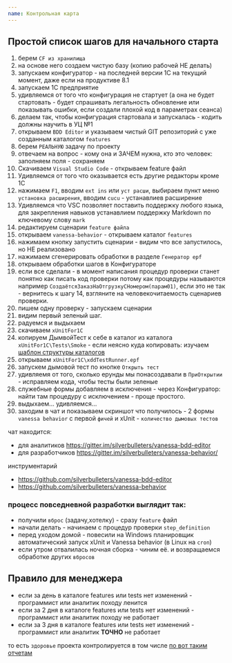 ```yaml
---
name: Контрольная карта
---
```


## Простой список шагов для начального старта

1. берем `CF из хранилища`
2. на основе него создаем чистую базу (копию рабочей НЕ делать)
3. запускаем конфигуратор - на последней версии 1С на текущий момент, даже если на продуктиве 8.1
4. запускаем 1С предприятие
5. удивляемся от того что конфигурация не стартует (а она не будет стартовать - будет спрашивать легальность обновление или показывать ошибки, если создали плохой код в параметрах сеанса)
6. делаем так, чтобы конфигурация стартовала и запускалась - кодить должны научить в УЦ №1
7. открываем `BDD Editor` и указываем чистый GIT репозиторий с уже созданным каталогом `features`
8. берем `РЕАЛЬНУЮ` задачу по проекту
9. отвечаем на вопрос - кому она и ЗАЧЕМ нужна, кто это человек: заполняем поля - сохраняем
10. Скачиваем `Visual Studio Code` - открываем feature файл
11. Удивляемся от того что оказывается есть другие редакторы кроме 1С
12. нажимаем `F1`, вводим `ext ins` или `уст расши`, выбираем пункт меню `установка расширения`, вводим `cucu` - устанавлиев расширение
13. Удивляемся что VSC позволяет поставить поддержку любого языка, для закрепления навыков устанавлием поддержку Markdown по ключевому слову `mark`
14. редактируем сценарии `feature файла`
15. открываем `vanessa-behavior` - открываем каталог `features`
16. нажимаем кнопку запустить сценарии - видим что все запустилось, но НЕ реализовано
17. нажимаем сгенерировать обработки в разделе `Генератор epf`
18. открываем обработки шагов в Конфигураторе
19. если все сделали - в момент написания процедур проверки станет понятно как писать код проверки потому как процедуры называются например `СоздаётсяЗаказНаОтгрузкуСНомером(парам01)`, если это не так - вернитесь к шагу 14, взгляните на человекочитаемость сценариев проверки.
20. пишем одну проверку - запускаем сценарии
21. видим первый зеленый шаг.
22. радуемся и выдыхаем
23. скачиваем `xUnitFor1C`
24. копируем ДымвойТест к себе в каталог из каталога `xUnitFor1C\Tests\Smoke` - если неясно куда копировать: изучаем [шаблон структуры каталогов](./bootsrap)
25. открываем `xUnitFor1C\xddTestRunner.epf`
26. запускем дымовой тест по кнопке `Открыть тест`
27. удивляемя от того, сколько ерунды мы понасоздавали в `ПриОткрытии` - исправляем кода, чтобы тесты были зеленые
28. служебные формы добавляем в исключения - через Конфигуратор: найти там процедуру с исключением - проще простого.
29. выдыхаем... удивляемся...
30. заходим в чат и показываем скриншот что получилось - 2 формы `vanessa behavior` с первой `фичей` и xUnit - `количество дымовых тестов`

чат находится:

* для аналитиков https://gitter.im/silverbulleters/vanessa-bdd-editor
* для разработчиков https://gitter.im/silverbulleters/vanessa-behavior/

инструментарий

* https://github.com/silverbulleters/vanessa-bdd-editor
* https://github.com/silverbulleters/vanessa-behavior

### процесс повседневной разработки выглядит так:

* получили `вброс` (задачу,хотелку) - сразу `feature` файл
* начали делать - начинаем с процедур проверки `step_definition`
* перед уходом домой - повесили на Windows планировщик автоматический запуск xUnit и Vanessa behavior (в Linux на `cron`)
* если утром отвалилась ночная сборка - чиним её. и возвращаемся обработке других `вбросов`

## Правило для менеджера

* если за день в каталоге features или tests нет изменений - программист или аналитик походу ленится
* если за 2 дня в каталоге features или tests нет изменений - программист или аналитик походу не работает
* если за 3 дня в каталоге features или tests нет изменений - программист или аналитик **ТОЧНО** не работает

то есть `здоровье` проекта контролируется в том числе [по вот таким отчетам](https://github.com/silverbulleters/vanessa-behavior/pulse/halfweekly)
